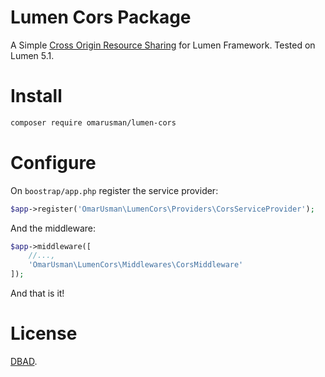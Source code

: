 # Lumen Cors Package

A Simple [Cross Origin Resource Sharing](https://developer.mozilla.org/en-US/docs/Web/HTTP/Access_control_CORS) for Lumen Framework. Tested on Lumen 5.1.

# Install

```bash 
composer require omarusman/lumen-cors
``` 

# Configure

On <code>boostrap/app.php</code> register the service provider:

```php
$app->register('OmarUsman\LumenCors\Providers\CorsServiceProvider');
``` 

And the middleware:

```php
$app->middleware([
	//...,
	'OmarUsman\LumenCors\Middlewares\CorsMiddleware'
]);
```   


And that is it!

# License

[DBAD](http://www.dbad-license.org/).
